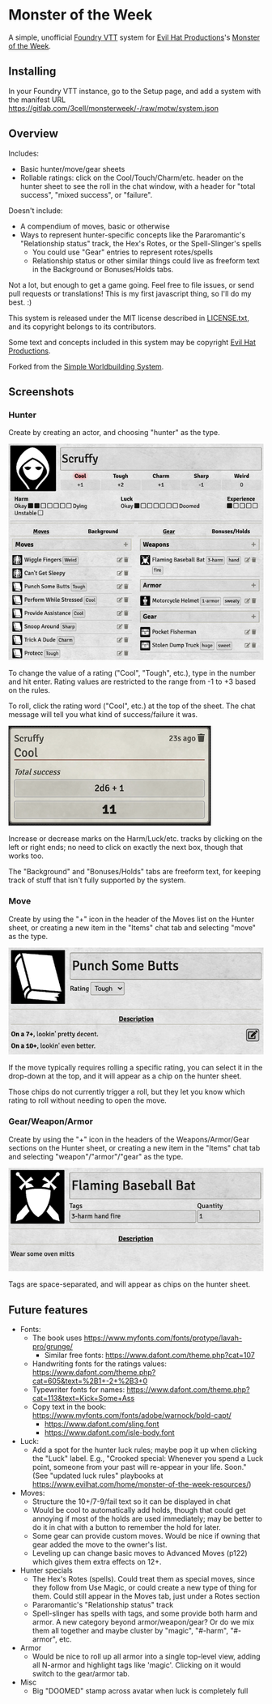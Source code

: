 # Monster of the Week

A simple, unofficial [Foundry VTT](https://foundryvtt.com/) system for
[Evil Hat Productions](https://www.evilhat.com/)'s [Monster of the
Week](https://www.evilhat.com/home/monster-of-the-week/).

## Installing

In your Foundry VTT instance, go to the Setup page, and add a system with the
manifest URL https://gitlab.com/3cell/monsterweek/-/raw/motw/system.json

## Overview

Includes:

- Basic hunter/move/gear sheets
- Rollable ratings: click on the Cool/Touch/Charm/etc. header on the hunter
  sheet to see the roll in the chat window, with a header for "total success",
  "mixed success", or "failure".

Doesn't include:

- A compendium of moves, basic or otherwise
- Ways to represent hunter-specific concepts like
  the Pararomantic's "Relationship status" track, the Hex's Rotes, or
  the Spell-Slinger's spells
    - You could use "Gear" entries to represent rotes/spells
    - Relationship status or other similar things could live as freeform text
      in the Background or Bonuses/Holds tabs.

Not a lot, but enough to get a game going. Feel free to file issues, or send
pull requests or translations! This is my first javascript thing, so I'll do
my best. :)

This system is released under the MIT license described in
[LICENSE.txt](LICENSE.txt), and its copyright belongs to its contributors.

Some text and concepts included in this system may be copyright [Evil Hat
Productions](https://www.evilhat.com/).

Forked from the [Simple Worldbuilding
System](https://gitlab.com/foundrynet/worldbuilding).

## Screenshots

### Hunter

Create by creating an actor, and choosing "hunter" as the type.

![Hunter sheet](docs/images/hunter-sheet.png)

To change the value of a rating ("Cool", "Tough", etc.), type in the number and
hit enter. Rating values are restricted to the range from -1 to +3 based on the
rules.

To roll, click the rating word ("Cool", etc.) at the top of the sheet. The
chat message will tell you what kind of success/failure it was.

![Roll results in the chat window](docs/images/chat-roll.png)

Increase or decrease marks on the Harm/Luck/etc. tracks by clicking on the left
or right ends; no need to click on exactly the next box, though that works too.

The "Background" and "Bonuses/Holds" tabs are freeform text, for keeping track
of stuff that isn't fully supported by the system.

### Move

Create by using the "+" icon in the header of the Moves list on the Hunter
sheet, or creating a new item in the "Items" chat tab and selecting "move" as
the type.

![Move sheet](docs/images/move-sheet.png)

If the move typically requires rolling a specific rating, you can select it in
the drop-down at the top, and it will appear as a chip on the hunter sheet.

Those chips do not currently trigger a roll, but they let you know which rating
to roll without needing to open the move.

### Gear/Weapon/Armor

Create by using the "+" icon in the headers of the Weapons/Armor/Gear sections
on the Hunter sheet, or creating a new item in the "Items" chat tab and
selecting "weapon"/"armor"/"gear" as the type.

![Gear sheet](docs/images/gear-sheet.png)

Tags are space-separated, and will appear as chips on the hunter
sheet.

## Future features

- Fonts:
  - The book uses https://www.myfonts.com/fonts/protype/lavah-pro/grunge/
    - Similar free fonts: https://www.dafont.com/theme.php?cat=107
  - Handwriting fonts for the ratings values:
    https://www.dafont.com/theme.php?cat=605&text=%2B1+-2+%2B3+0
  - Typewriter fonts for names:
    https://www.dafont.com/theme.php?cat=113&text=Kick+Some+Ass
  - Copy text in the book:
    https://www.myfonts.com/fonts/adobe/warnock/bold-capt/
    - https://www.dafont.com/sling.font
    - https://www.dafont.com/isle-body.font
- Luck:
  - Add a spot for the hunter luck rules; maybe pop it up when clicking
    the "Luck" label. E.g., "Crooked special: Whenever you spend a Luck point,
    someone from your past will re-appear in your life. Soon."
    (See "updated luck rules" playbooks at
    https://www.evilhat.com/home/monster-of-the-week-resources/)
- Moves:
  - Structure the 10+/7-9/fail text so it can be displayed in chat
  - Would be cool to automatically add holds, though that could get
    annoying if most of the holds are used immediately; may be better
    to do it in chat with a button to remember the hold for later.
  - Some gear can provide custom moves. Would be nice if owning that gear
    added the move to the owner's list.
  - Leveling up can change basic moves to Advanced Moves (p122) which gives
    them extra effects on 12+.
- Hunter specials
  - The Hex's Rotes (spells). Could treat them as special
    moves, since they follow from Use Magic, or could create a new type
    of thing for them. Could still appear in the Moves tab, just under
    a Rotes section
  - Pararomantic's "Relationship status" track
  - Spell-slinger has spells with tags, and some provide both harm and
    armor. A new category beyond armor/weapon/gear? Or do we mix them
    all together and maybe cluster by "magic", "#-harm", "#-armor", etc.
- Armor
  - Would be nice to roll up all armor into a single top-level view,
    adding all N-armor and highlight tags like 'magic'. Clicking on it
    would switch to the gear/armor tab.
- Misc
  - Big "DOOMED" stamp across avatar when luck is completely full
